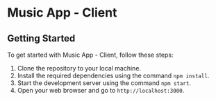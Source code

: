 # Music App - Client

## Getting Started

To get started with Music App - Client, follow these steps:

1. Clone the repository to your local machine.
2. Install the required dependencies using the command `npm install`.
3. Start the development server using the command `npm start`.
4. Open your web browser and go to `http://localhost:3000`.


